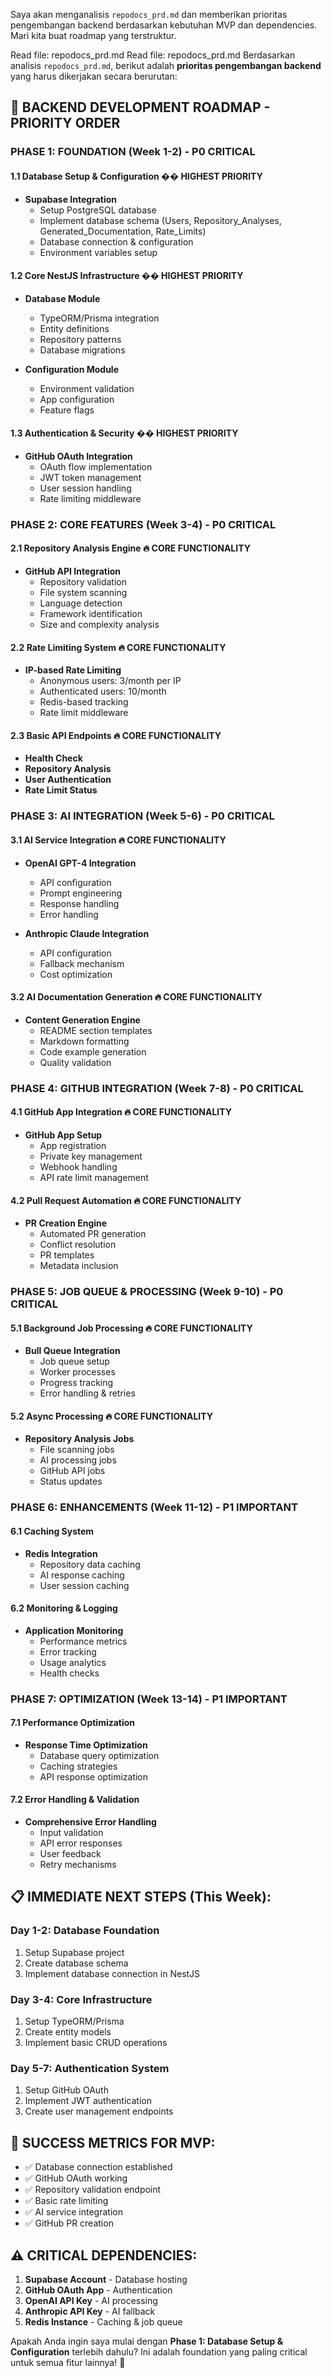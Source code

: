 Saya akan menganalisis `repodocs_prd.md` dan memberikan prioritas pengembangan backend berdasarkan kebutuhan MVP dan dependencies. Mari kita buat roadmap yang terstruktur.

Read file: repodocs_prd.md
Read file: repodocs_prd.md
Berdasarkan analisis `repodocs_prd.md`, berikut adalah **prioritas pengembangan backend** yang harus dikerjakan secara berurutan:

## 🚀 **BACKEND DEVELOPMENT ROADMAP - PRIORITY ORDER**

### **PHASE 1: FOUNDATION (Week 1-2) - P0 CRITICAL**

#### **1.1 Database Setup & Configuration** �� **HIGHEST PRIORITY**

- **Supabase Integration**
  - Setup PostgreSQL database
  - Implement database schema (Users, Repository_Analyses, Generated_Documentation, Rate_Limits)
  - Database connection & configuration
  - Environment variables setup

#### **1.2 Core NestJS Infrastructure** �� **HIGHEST PRIORITY**

- **Database Module**

  - TypeORM/Prisma integration
  - Entity definitions
  - Repository patterns
  - Database migrations

- **Configuration Module**
  - Environment validation
  - App configuration
  - Feature flags

#### **1.3 Authentication & Security** �� **HIGHEST PRIORITY**

- **GitHub OAuth Integration**
  - OAuth flow implementation
  - JWT token management
  - User session handling
  - Rate limiting middleware

### **PHASE 2: CORE FEATURES (Week 3-4) - P0 CRITICAL**

#### **2.1 Repository Analysis Engine** 🔥 **CORE FUNCTIONALITY**

- **GitHub API Integration**
  - Repository validation
  - File system scanning
  - Language detection
  - Framework identification
  - Size and complexity analysis

#### **2.2 Rate Limiting System** 🔥 **CORE FUNCTIONALITY**

- **IP-based Rate Limiting**
  - Anonymous users: 3/month per IP
  - Authenticated users: 10/month
  - Redis-based tracking
  - Rate limit middleware

#### **2.3 Basic API Endpoints** 🔥 **CORE FUNCTIONALITY**

- **Health Check**
- **Repository Analysis**
- **User Authentication**
- **Rate Limit Status**

### **PHASE 3: AI INTEGRATION (Week 5-6) - P0 CRITICAL**

#### **3.1 AI Service Integration** 🔥 **CORE FUNCTIONALITY**

- **OpenAI GPT-4 Integration**

  - API configuration
  - Prompt engineering
  - Response handling
  - Error handling

- **Anthropic Claude Integration**
  - API configuration
  - Fallback mechanism
  - Cost optimization

#### **3.2 AI Documentation Generation** 🔥 **CORE FUNCTIONALITY**

- **Content Generation Engine**
  - README section templates
  - Markdown formatting
  - Code example generation
  - Quality validation

### **PHASE 4: GITHUB INTEGRATION (Week 7-8) - P0 CRITICAL**

#### **4.1 GitHub App Integration** 🔥 **CORE FUNCTIONALITY**

- **GitHub App Setup**
  - App registration
  - Private key management
  - Webhook handling
  - API rate limit management

#### **4.2 Pull Request Automation** 🔥 **CORE FUNCTIONALITY**

- **PR Creation Engine**
  - Automated PR generation
  - Conflict resolution
  - PR templates
  - Metadata inclusion

### **PHASE 5: JOB QUEUE & PROCESSING (Week 9-10) - P0 CRITICAL**

#### **5.1 Background Job Processing** 🔥 **CORE FUNCTIONALITY**

- **Bull Queue Integration**
  - Job queue setup
  - Worker processes
  - Progress tracking
  - Error handling & retries

#### **5.2 Async Processing** 🔥 **CORE FUNCTIONALITY**

- **Repository Analysis Jobs**
  - File scanning jobs
  - AI processing jobs
  - GitHub API jobs
  - Status updates

### **PHASE 6: ENHANCEMENTS (Week 11-12) - P1 IMPORTANT**

#### **6.1 Caching System**

- **Redis Integration**
  - Repository data caching
  - AI response caching
  - User session caching

#### **6.2 Monitoring & Logging**

- **Application Monitoring**
  - Performance metrics
  - Error tracking
  - Usage analytics
  - Health checks

### **PHASE 7: OPTIMIZATION (Week 13-14) - P1 IMPORTANT**

#### **7.1 Performance Optimization**

- **Response Time Optimization**
  - Database query optimization
  - Caching strategies
  - API response optimization

#### **7.2 Error Handling & Validation**

- **Comprehensive Error Handling**
  - Input validation
  - API error responses
  - User feedback
  - Retry mechanisms

## 📋 **IMMEDIATE NEXT STEPS (This Week):**

### **Day 1-2: Database Foundation**

1. Setup Supabase project
2. Create database schema
3. Implement database connection in NestJS

### **Day 3-4: Core Infrastructure**

1. Setup TypeORM/Prisma
2. Create entity models
3. Implement basic CRUD operations

### **Day 5-7: Authentication System**

1. Setup GitHub OAuth
2. Implement JWT authentication
3. Create user management endpoints

## 🎯 **SUCCESS METRICS FOR MVP:**

- ✅ Database connection established
- ✅ GitHub OAuth working
- ✅ Repository validation endpoint
- ✅ Basic rate limiting
- ✅ AI service integration
- ✅ GitHub PR creation

## ⚠️ **CRITICAL DEPENDENCIES:**

1. **Supabase Account** - Database hosting
2. **GitHub OAuth App** - Authentication
3. **OpenAI API Key** - AI processing
4. **Anthropic API Key** - AI fallback
5. **Redis Instance** - Caching & job queue

Apakah Anda ingin saya mulai dengan **Phase 1: Database Setup & Configuration** terlebih dahulu? Ini adalah foundation yang paling critical untuk semua fitur lainnya! 🚀

